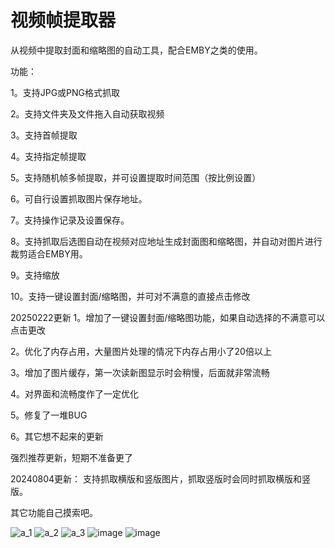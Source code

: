 # 视频帧提取器

从视频中提取封面和缩略图的自动工具，配合EMBY之类的使用。

功能：

1。支持JPG或PNG格式抓取

2。支持文件夹及文件拖入自动获取视频

3。支持首帧提取

4。支持指定帧提取

5。支持随机帧多帧提取，并可设置提取时间范围（按比例设置）

6。可自行设置抓取图片保存地址。

7。支持操作记录及设置保存。

8。支持抓取后选图自动在视频对应地址生成封面图和缩略图，并自动对图片进行裁剪适合EMBY用。

9。支持缩放

10。支持一键设置封面/缩略图，并可对不满意的直接点击修改

20250222更新
1。增加了一键设置封面/缩略图功能，如果自动选择的不满意可以点击更改

2。优化了内存占用，大量图片处理的情况下内存占用小了20倍以上

3。增加了图片缓存，第一次读新图显示时会稍慢，后面就非常流畅

4。对界面和流畅度作了一定优化

5。修复了一堆BUG

6。其它想不起来的更新

强烈推荐更新，短期不准备更了

20240804更新：
支持抓取横版和竖版图片，抓取竖版时会同时抓取横版和竖版。

其它功能自己摸索吧。

![a_1](https://github.com/user-attachments/assets/34ca92d2-d6ec-4b13-ac01-16830692dae0)
![a_2](https://github.com/user-attachments/assets/b01d51b2-231a-4a08-8ce2-be61c5cb3b17)
![a_3](https://github.com/user-attachments/assets/2fefa98e-452e-43fe-807e-22d085c1c196)
![image](https://github.com/user-attachments/assets/98850cf4-cb09-4969-88c9-a43053f00d8c)
![image](https://github.com/user-attachments/assets/4418e5fb-3938-4402-91dc-62ca9f6124bf)

